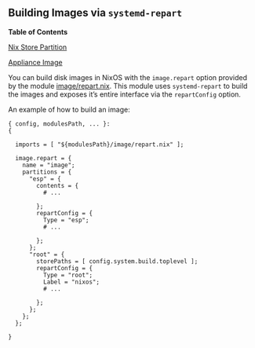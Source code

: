 ## Building Images via `systemd-repart`

**Table of Contents**

[Nix Store Partition](#sec-image-repart-store-partition)

[Appliance Image](#sec-image-repart-appliance)

You can build disk images in NixOS with the `image.repart` option provided by the module [image/repart.nix](https://github.com/NixOS/nixpkgs/blob/master/nixos/modules/image/repart.nix). This module uses `systemd-repart` to build the images and exposes it’s entire interface via the `repartConfig` option.

An example of how to build an image:

```programlisting
{ config, modulesPath, ... }:
{

  imports = [ "${modulesPath}/image/repart.nix" ];

  image.repart = {
    name = "image";
    partitions = {
      "esp" = {
        contents = {
          # ...

        };
        repartConfig = {
          Type = "esp";
          # ...

        };
      };
      "root" = {
        storePaths = [ config.system.build.toplevel ];
        repartConfig = {
          Type = "root";
          Label = "nixos";
          # ...

        };
      };
    };
  };

}
```
